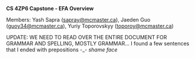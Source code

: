 __CS 4ZP6 Capstone - EFA Overview__

Members: Yash Sapra (sapray@mcmaster.ca), Jaeden Guo (guoy34@mcmaster.ca), Yuriy Toporovskyy (toporoy@mcmaster.ca)

UPDATE: WE NEED TO READ OVER THE ENTIRE DOCUMENT FOR GRAMMAR AND SPELLING, MOSTLY GRAMMAR... I found a few sentences that I ended with prepositions -_- *shame face* 

